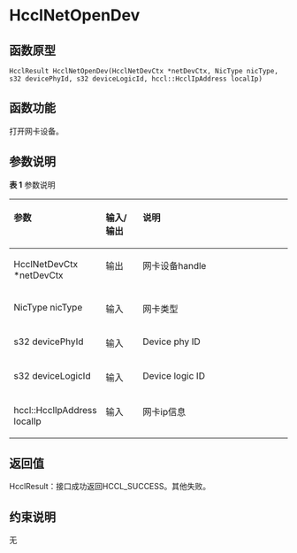 # HcclNetOpenDev 

## 函数原型<a name="zh-cn_topic_0000001929299750_section1602mcpsimp"></a>

```
HcclResult HcclNetOpenDev(HcclNetDevCtx *netDevCtx, NicType nicType, s32 devicePhyId, s32 deviceLogicId, hccl::HcclIpAddress localIp)
```

## 函数功能<a name="zh-cn_topic_0000001929299750_section1605mcpsimp"></a>

打开网卡设备。

## 参数说明<a name="zh-cn_topic_0000001929299750_section1608mcpsimp"></a>

**表 1**  参数说明

<a name="zh-cn_topic_0000001929299750_table1610mcpsimp"></a>
<table><thead align="left"><tr id="zh-cn_topic_0000001929299750_row1617mcpsimp"><th class="cellrowborder" valign="top" width="28.71%" id="mcps1.2.4.1.1"><p id="zh-cn_topic_0000001929299750_p1619mcpsimp"><a name="zh-cn_topic_0000001929299750_p1619mcpsimp"></a><a name="zh-cn_topic_0000001929299750_p1619mcpsimp"></a>参数</p>
</th>
<th class="cellrowborder" valign="top" width="13.86%" id="mcps1.2.4.1.2"><p id="zh-cn_topic_0000001929299750_p1621mcpsimp"><a name="zh-cn_topic_0000001929299750_p1621mcpsimp"></a><a name="zh-cn_topic_0000001929299750_p1621mcpsimp"></a>输入/输出</p>
</th>
<th class="cellrowborder" valign="top" width="57.43000000000001%" id="mcps1.2.4.1.3"><p id="zh-cn_topic_0000001929299750_p1623mcpsimp"><a name="zh-cn_topic_0000001929299750_p1623mcpsimp"></a><a name="zh-cn_topic_0000001929299750_p1623mcpsimp"></a>说明</p>
</th>
</tr>
</thead>
<tbody><tr id="zh-cn_topic_0000001929299750_row1625mcpsimp"><td class="cellrowborder" valign="top" width="28.71%" headers="mcps1.2.4.1.1 "><p id="zh-cn_topic_0000001929299750_p1627mcpsimp"><a name="zh-cn_topic_0000001929299750_p1627mcpsimp"></a><a name="zh-cn_topic_0000001929299750_p1627mcpsimp"></a>HcclNetDevCtx *netDevCtx</p>
</td>
<td class="cellrowborder" valign="top" width="13.86%" headers="mcps1.2.4.1.2 "><p id="zh-cn_topic_0000001929299750_p1629mcpsimp"><a name="zh-cn_topic_0000001929299750_p1629mcpsimp"></a><a name="zh-cn_topic_0000001929299750_p1629mcpsimp"></a>输出</p>
</td>
<td class="cellrowborder" valign="top" width="57.43000000000001%" headers="mcps1.2.4.1.3 "><p id="zh-cn_topic_0000001929299750_p1631mcpsimp"><a name="zh-cn_topic_0000001929299750_p1631mcpsimp"></a><a name="zh-cn_topic_0000001929299750_p1631mcpsimp"></a>网卡设备handle</p>
</td>
</tr>
<tr id="zh-cn_topic_0000001929299750_row1632mcpsimp"><td class="cellrowborder" valign="top" width="28.71%" headers="mcps1.2.4.1.1 "><p id="zh-cn_topic_0000001929299750_p1634mcpsimp"><a name="zh-cn_topic_0000001929299750_p1634mcpsimp"></a><a name="zh-cn_topic_0000001929299750_p1634mcpsimp"></a>NicType nicType</p>
</td>
<td class="cellrowborder" valign="top" width="13.86%" headers="mcps1.2.4.1.2 "><p id="zh-cn_topic_0000001929299750_p1636mcpsimp"><a name="zh-cn_topic_0000001929299750_p1636mcpsimp"></a><a name="zh-cn_topic_0000001929299750_p1636mcpsimp"></a>输入</p>
</td>
<td class="cellrowborder" valign="top" width="57.43000000000001%" headers="mcps1.2.4.1.3 "><p id="zh-cn_topic_0000001929299750_p1638mcpsimp"><a name="zh-cn_topic_0000001929299750_p1638mcpsimp"></a><a name="zh-cn_topic_0000001929299750_p1638mcpsimp"></a>网卡类型</p>
</td>
</tr>
<tr id="zh-cn_topic_0000001929299750_row1639mcpsimp"><td class="cellrowborder" valign="top" width="28.71%" headers="mcps1.2.4.1.1 "><p id="zh-cn_topic_0000001929299750_p1641mcpsimp"><a name="zh-cn_topic_0000001929299750_p1641mcpsimp"></a><a name="zh-cn_topic_0000001929299750_p1641mcpsimp"></a>s32 devicePhyId</p>
</td>
<td class="cellrowborder" valign="top" width="13.86%" headers="mcps1.2.4.1.2 "><p id="zh-cn_topic_0000001929299750_p1643mcpsimp"><a name="zh-cn_topic_0000001929299750_p1643mcpsimp"></a><a name="zh-cn_topic_0000001929299750_p1643mcpsimp"></a>输入</p>
</td>
<td class="cellrowborder" valign="top" width="57.43000000000001%" headers="mcps1.2.4.1.3 "><p id="zh-cn_topic_0000001929299750_p1645mcpsimp"><a name="zh-cn_topic_0000001929299750_p1645mcpsimp"></a><a name="zh-cn_topic_0000001929299750_p1645mcpsimp"></a>Device phy ID</p>
</td>
</tr>
<tr id="zh-cn_topic_0000001929299750_row1646mcpsimp"><td class="cellrowborder" valign="top" width="28.71%" headers="mcps1.2.4.1.1 "><p id="zh-cn_topic_0000001929299750_p1648mcpsimp"><a name="zh-cn_topic_0000001929299750_p1648mcpsimp"></a><a name="zh-cn_topic_0000001929299750_p1648mcpsimp"></a>s32 deviceLogicId</p>
</td>
<td class="cellrowborder" valign="top" width="13.86%" headers="mcps1.2.4.1.2 "><p id="zh-cn_topic_0000001929299750_p1650mcpsimp"><a name="zh-cn_topic_0000001929299750_p1650mcpsimp"></a><a name="zh-cn_topic_0000001929299750_p1650mcpsimp"></a>输入</p>
</td>
<td class="cellrowborder" valign="top" width="57.43000000000001%" headers="mcps1.2.4.1.3 "><p id="zh-cn_topic_0000001929299750_p1652mcpsimp"><a name="zh-cn_topic_0000001929299750_p1652mcpsimp"></a><a name="zh-cn_topic_0000001929299750_p1652mcpsimp"></a>Device logic ID</p>
</td>
</tr>
<tr id="zh-cn_topic_0000001929299750_row1653mcpsimp"><td class="cellrowborder" valign="top" width="28.71%" headers="mcps1.2.4.1.1 "><p id="zh-cn_topic_0000001929299750_p1655mcpsimp"><a name="zh-cn_topic_0000001929299750_p1655mcpsimp"></a><a name="zh-cn_topic_0000001929299750_p1655mcpsimp"></a>hccl::HcclIpAddress localIp</p>
</td>
<td class="cellrowborder" valign="top" width="13.86%" headers="mcps1.2.4.1.2 "><p id="zh-cn_topic_0000001929299750_p1657mcpsimp"><a name="zh-cn_topic_0000001929299750_p1657mcpsimp"></a><a name="zh-cn_topic_0000001929299750_p1657mcpsimp"></a>输入</p>
</td>
<td class="cellrowborder" valign="top" width="57.43000000000001%" headers="mcps1.2.4.1.3 "><p id="zh-cn_topic_0000001929299750_p1659mcpsimp"><a name="zh-cn_topic_0000001929299750_p1659mcpsimp"></a><a name="zh-cn_topic_0000001929299750_p1659mcpsimp"></a>网卡ip信息</p>
</td>
</tr>
</tbody>
</table>

## 返回值<a name="zh-cn_topic_0000001929299750_section1660mcpsimp"></a>

HcclResult：接口成功返回HCCL\_SUCCESS。其他失败。

## 约束说明<a name="zh-cn_topic_0000001929299750_section1663mcpsimp"></a>

无

